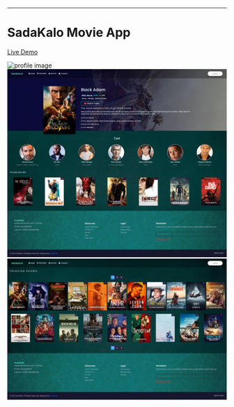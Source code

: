 

---

# SadaKalo Movie App


[Live Demo](https://radiant-pixie-c7f5c6.netlify.app/)

<img src="image.png" width="600" title="profile image"/>
<img src="image2.png" width="600" title="profile image"/>
<img src="image3.png" width="600" title="profile image"/>
